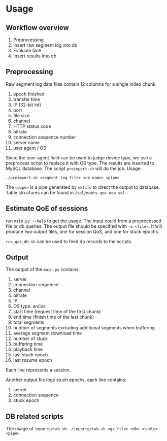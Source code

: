 Usage
======================================

Workflow overview
-----------------

1. Preprocessing
2. Insert raw segment log into db
3. Evaluate QoS
4. Insert results into db

Preprocessing
-------------
Raw segment log data files contain 12 columns for a single video chunk.

1. epoch finished
2. transfer time
3. IP (32-bit int)
4. port
5. file size
6. channel
7. HTTP status code
9. bitrate
10. connection sequence number
11. server name
12. user agent / OS

Since the user agent field can be used to judge device type, we use a preprocess script to replace it with OS type.  The results are inserted to MySQL database.  The script `preimport.sh` will do the job.  Usage:

`./preimport.sh <segment_log_file> <db_name> <pipe>`

The `<pipe>` is a pipe generated by `mkfifo` to direct the output to database.  Table structures can be found in `/sql/mobtv-qoe-new.sql`.

Estimate QoE of sessions
------------------------

run `main.py --help` to get the usage.
The input could from a preprocessed file or db queries.  The output file should be specified with `-o <file>`.  It will produce two output files, one for session QoS, and one for stuck epochs.

`run_qoe_db.sh` can be used to feed db records to the scripts.

Output
------

The output of the `main.py` contains:

1. server
2. connection sequence
3. channel
4. bitrate
5. IP
6. OS type: an/ios
7. start time (request time of the first chunk)
8. end time (finish time of the last chunk)
9. total segments
10. number of segments excluding additional segments when buffering
11. average segment download time
12. number of stuck
13. buffering time
14. playback time
15. last stuck epoch
16. last resume epoch

Each line represents a session.

Another output file logs stuch epochs, each line contains:

1. server
2. connection sequence
3. stuck epoch

DB related scripts
------------------

The usage of `importgztab.sh`:
`./importgztab.sh <gz_file> <db> <table> <pipe>`

